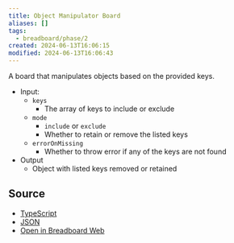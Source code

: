 ```yaml
---
title: Object Manipulator Board
aliases: []
tags:
  - breadboard/phase/2
created: 2024-06-13T16:06:15
modified: 2024-06-13T16:06:43
---
```


A board that manipulates objects based on the provided keys.

- Input:
  - `keys`
    - The array of keys to include or exclude
  - `mode`
    - `include` or `exclude`
    - Whether to retain or remove the listed keys
  - `errorOnMissing`
    - Whether to throw error if any of the keys are not found
- Output
  - Object with listed keys removed or retained

## Source

- [TypeScript](https://github.com/ExaDev/breadboard/blob/hackernews-simplified/packages/breadboard-web/src/boards/object-manipulator.ts)
- [JSON](https://github.com/ExaDev/breadboard/blob/hackernews-simplified/packages/breadboard-web/public/graphs/object-manipulator.json)
- [Open in Breadboard Web](https://breadboard-ai.web.app/?board=https://raw.githubusercontent.com/ExaDev/breadboard/hackernews-simplified/packages/breadboard-web/public/graphs/object-manipulator.json)
